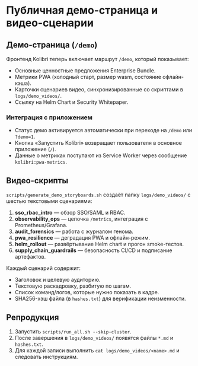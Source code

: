 # Публичная демо-страница и видео-сценарии

## Демо-страница (`/demo`)

Фронтенд Kolibri теперь включает маршрут `/demo`, который показывает:

- Основные ценностные предложения Enterprise Bundle.
- Метрики PWA (холодный старт, размер wasm, состояние офлайн-кэша).
- Карточки сценариев видео, синхронизированные со скриптами в `logs/demo_videos/`.
- Ссылку на Helm Chart и Security Whitepaper.

### Интеграция с приложением

- Статус демо активируется автоматически при переходе на `/demo` или `?demo=1`.
- Кнопка «Запустить Kolibri» возвращает пользователя в основное приложение (`/`).
- Данные о метриках поступают из Service Worker через сообщение `kolibri:pwa-metrics`.

## Видео-скрипты

`scripts/generate_demo_storyboards.sh` создаёт папку `logs/demo_videos/` с шестью текстовыми сценариями:

1. **sso_rbac_intro** — обзор SSO/SAML и RBAC.
2. **observability_ops** — цепочка `/metrics`, интеграция с Prometheus/Grafana.
3. **audit_forensics** — работа с журналом генома.
4. **pwa_resilience** — деградация PWA и офлайн-режим.
5. **helm_rollout** — развёртывание Helm chart и прогон smoke-тестов.
6. **supply_chain_guardrails** — безопасность CI/CD и подписание артефактов.

Каждый сценарий содержит:

- Заголовок и целевую аудиторию.
- Текстовую раскадровку, разбитую по шагам.
- Список команд/логов, которые нужно показать в кадре.
- SHA256-хэш файла (в `hashes.txt`) для верификации неизменности.

## Репродукция

1. Запустить `scripts/run_all.sh --skip-cluster`.
2. После завершения в `logs/demo_videos/` появятся файлы `*.md` и `hashes.txt`.
3. Для каждой записи выполнить `cat logs/demo_videos/<name>.md` и следовать инструкциям.

